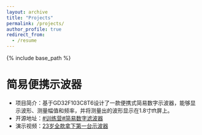 ```yaml
---
layout: archive
title: "Projects"
permalink: /projects/
author_profile: true
redirect_from:
  - /resume
---
```


{% include base_path %}

简易便携示波器
======
* 项目简介：基于GD32F103C8T6设计了一款便携式简易数字示波器，能够显示波形、测量幅值和频率，并将测量出的波形显示在1.8寸tft屏上。
* 开源地址：[#训练营#简易数字滤波器](https://oshwhub.com/ijlkym/simple-digital-filter)
* 演示视频：[23岁全款拿下第一台示波器](https://www.bilibili.com/video/BV17f421Z7XF/)

  
